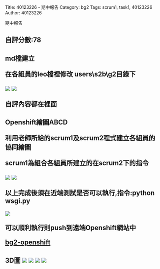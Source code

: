 Title: 40123226 - 期中報告
Category: bg2
Tags: scrum1, task1, 40123226
Author: 40123226


期中報告

<!-- PELICAN_END_SUMMARY -->

<h2>自評分數:78

<h2> md檔建立

在各組員的leo檔裡修改 users\s2b\g2目錄下

<img src="./../files/bg2/40123226-1.png">

<img src="./../files/bg2/40123226-5.png">

自評內容都在裡面

<h2>Openshift繪圖ABCD

利用老師所給的scrum1及scrum2程式建立各組員的協同繪圖

scrum1為組合各組員所建立的在scrum2下的指令

<img src="./../files/bg2/5.png">

<img src="./../files/bg2/40123226-4.png">

以上完成後須在近端測試是否可以執行,指令:python wsgi.py

<img src="./../files/bg2/40123226-3.png">

可以順利執行則push到遠端Openshift網站中

<a href="http://cdw2-cadp13ag35.rhcloud.com/g2/scrum1_task40123235">bg2-openshift</a> 

<h2>3D圖

<img src="./../files/bg2/3DA.png">
<img src="./../files/bg2/3DB.png">
<img src="./../files/bg2/3DC.png">
<img src="./../files/bg2/3DD.png">
